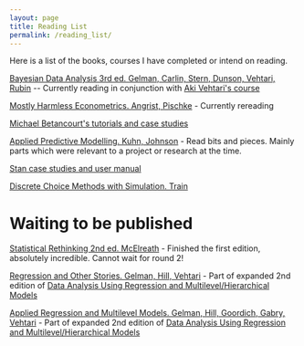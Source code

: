 ```yaml
---
layout: page
title: Reading List
permalink: /reading_list/
---
```


Here is a list of the books, courses I have completed or intend on reading.

[Bayesian Data Analysis 3rd ed. Gelman, Carlin, Stern, Dunson, Vehtari, Rubin](http://www.stat.columbia.edu/~gelman/book/) -- Currently reading in conjunction with [Aki Vehtari's course](https://github.com/avehtari/BDA_course_Aalto)

[Mostly Harmless Econometrics. Angrist, Pischke](https://www.mostlyharmlesseconometrics.com/) - Currently rereading

[Michael Betancourt's tutorials and case studies](https://betanalpha.github.io/writing/)

[Applied Predictive Modelling. Kuhn, Johnson](http://appliedpredictivemodeling.com/) - Read bits and pieces. Mainly parts which were relevant to a project or research at the time.

[Stan case studies and user manual](https://mc-stan.org/users/documentation/)

[Discrete Choice Methods with Simulation. Train](https://eml.berkeley.edu/books/choice2.html)

# Waiting to be published
[Statistical Rethinking 2nd ed. McElreath](https://xcelab.net/rm/statistical-rethinking/) - Finished the first edition, absolutely incredible. Cannot wait for round 2!

[Regression and Other Stories. Gelman, Hill, Vehtari](http://www.stat.columbia.edu/~gelman/regression/) - Part of expanded 2nd edition of [Data Analysis Using Regression and Multilevel/Hierarchical Models](http://www.stat.columbia.edu/~gelman/arm/)

[Applied Regression and Multilevel Models. Gelman, Hill, Goordich, Gabry, Vehtari](http://www.stat.columbia.edu/~gelman/regression/) - Part of expanded 2nd edition of [Data Analysis Using Regression and Multilevel/Hierarchical Models](http://www.stat.columbia.edu/~gelman/arm/)
